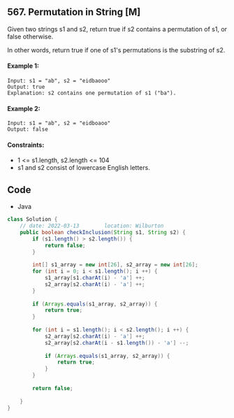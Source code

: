 ## 567. Permutation in String [M]
Given two strings s1 and s2, return true if s2 contains a permutation of s1, or false otherwise.

In other words, return true if one of s1's permutations is the substring of s2.

 

#### Example 1:
```
Input: s1 = "ab", s2 = "eidbaooo"
Output: true
Explanation: s2 contains one permutation of s1 ("ba").
```
#### Example 2:
```
Input: s1 = "ab", s2 = "eidboaoo"
Output: false
 ```

#### Constraints:

- 1 <= s1.length, s2.length <= 104
- s1 and s2 consist of lowercase English letters.


## Code
- Java
```java
class Solution {
    // date: 2022-03-13        location: Wilburton
    public boolean checkInclusion(String s1, String s2) {
        if (s1.length() > s2.length()) {
            return false;
        }
        
        int[] s1_array = new int[26], s2_array = new int[26];
        for (int i = 0; i < s1.length(); i ++) {
            s1_array[s1.charAt(i) - 'a'] ++;
            s2_array[s2.charAt(i) - 'a'] ++;
        }
        
        if (Arrays.equals(s1_array, s2_array)) {
            return true;
        }
        
        for (int i = s1.length(); i < s2.length(); i ++) {
            s2_array[s2.charAt(i) - 'a'] ++;
            s2_array[s2.charAt(i - s1.length()) - 'a'] --;
            
            if (Arrays.equals(s1_array, s2_array)) {
                return true;
            }
        }
        
        return false;
        
    }
}
```
